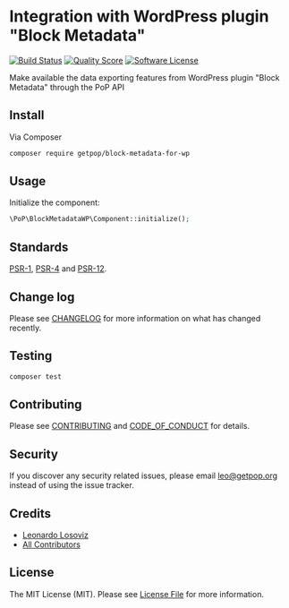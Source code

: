 # Integration with WordPress plugin "Block Metadata" 

[![Build Status][ico-travis]][link-travis]
[![Quality Score][ico-code-quality]][link-code-quality]
[![Software License][ico-license]](LICENSE.md)

<!--
[![Latest Version on Packagist][ico-version]][link-packagist]
[![Coverage Status][ico-scrutinizer]][link-scrutinizer]
[![Total Downloads][ico-downloads]][link-downloads]
-->

Make available the data exporting features from WordPress plugin "Block Metadata" through the PoP API

## Install

Via Composer

``` bash
composer require getpop/block-metadata-for-wp
```

## Usage

Initialize the component:

``` php
\PoP\BlockMetadataWP\Component::initialize();
```

## Standards

[PSR-1](https://www.php-fig.org/psr/psr-1), [PSR-4](https://www.php-fig.org/psr/psr-4) and [PSR-12](https://www.php-fig.org/psr/psr-12).

## Change log

Please see [CHANGELOG](CHANGELOG.md) for more information on what has changed recently.

## Testing

``` bash
composer test
```

## Contributing

Please see [CONTRIBUTING](CONTRIBUTING.md) and [CODE_OF_CONDUCT](CODE_OF_CONDUCT.md) for details.

## Security

If you discover any security related issues, please email leo@getpop.org instead of using the issue tracker.

## Credits

- [Leonardo Losoviz][link-author]
- [All Contributors][link-contributors]

## License

The MIT License (MIT). Please see [License File](LICENSE.md) for more information.

[ico-version]: https://img.shields.io/packagist/v/getpop/block-metadata-for-wp.svg?style=flat-square
[ico-license]: https://img.shields.io/badge/license-MIT-brightgreen.svg?style=flat-square
[ico-travis]: https://img.shields.io/travis/getpop/block-metadata-for-wp/master.svg?style=flat-square
[ico-scrutinizer]: https://img.shields.io/scrutinizer/coverage/g/getpop/block-metadata-for-wp.svg?style=flat-square
[ico-code-quality]: https://img.shields.io/scrutinizer/g/getpop/block-metadata-for-wp.svg?style=flat-square
[ico-downloads]: https://img.shields.io/packagist/dt/getpop/block-metadata-for-wp.svg?style=flat-square

[link-packagist]: https://packagist.org/packages/getpop/block-metadata-for-wp
[link-travis]: https://travis-ci.org/getpop/block-metadata-for-wp
[link-scrutinizer]: https://scrutinizer-ci.com/g/getpop/block-metadata-for-wp/code-structure
[link-code-quality]: https://scrutinizer-ci.com/g/getpop/block-metadata-for-wp
[link-downloads]: https://packagist.org/packages/getpop/block-metadata-for-wp
[link-author]: https://github.com/leoloso
[link-contributors]: ../../contributors
